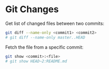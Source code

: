 # Git Changes

Get list of changed files between two commits:

```sh
git diff --name-only <commit1> <commit2>
# git diff --name-only master..HEAD
```

Fetch the file from a specific commit:

```sh
git show <commit>:<file>
# git show HEAD~2:README.md
```
